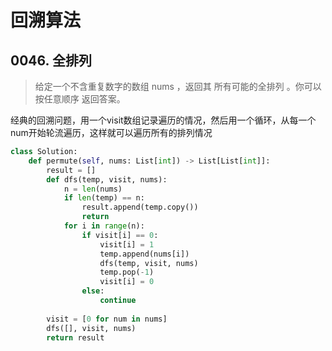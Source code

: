 # 回溯算法

## 0046. 全排列

> 给定一个不含重复数字的数组 nums ，返回其 所有可能的全排列 。你可以 按任意顺序 返回答案。

经典的回溯问题，用一个visit数组记录遍历的情况，然后用一个循环，从每一个num开始轮流遍历，这样就可以遍历所有的排列情况

```python
class Solution:
    def permute(self, nums: List[int]) -> List[List[int]]:
        result = []
        def dfs(temp, visit, nums):
            n = len(nums)
            if len(temp) == n:
                result.append(temp.copy())
                return
            for i in range(n):
                if visit[i] == 0:
                    visit[i] = 1
                    temp.append(nums[i])
                    dfs(temp, visit, nums)
                    temp.pop(-1)
                    visit[i] = 0
                else:
                    continue
        
        visit = [0 for num in nums]
        dfs([], visit, nums)
        return result
```